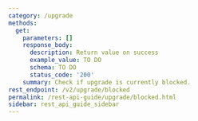 ```yaml
---
category: /upgrade
methods:
  get:
    parameters: []
    response_body:
      description: Return value on success
      example_value: TO DO
      schema: TO DO
      status_code: '200'
    summary: Check if upgrade is currently blocked.
rest_endpoint: /v2/upgrade/blocked
permalink: /rest-api-guide/upgrade/blocked.html
sidebar: rest_api_guide_sidebar
---
```

